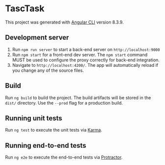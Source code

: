 # TascTask

This project was generated with [Angular CLI](https://github.com/angular/angular-cli) version 8.3.9.

## Development server

1. Run `npm run server` to start a back-end server on `http://localhost:9000`
2. Run `npm start` for a front-end dev server. The `npm start` command MUST be used to configure the proxy correctly for back-end integration.
3. Navigate to `http://localhost:4200/`. The app will automatically reload if you change any of the source files.

## Build

Run `ng build` to build the project. The build artifacts will be stored in the `dist/` directory. Use the `--prod` flag for a production build.

## Running unit tests

Run `ng test` to execute the unit tests via [Karma](https://karma-runner.github.io).

## Running end-to-end tests

Run `ng e2e` to execute the end-to-end tests via [Protractor](http://www.protractortest.org/).

